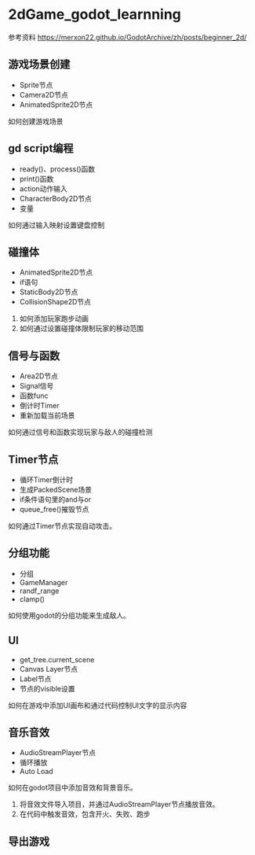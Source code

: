 # 2dGame_godot_learnning
参考资料 https://merxon22.github.io/GodotArchive/zh/posts/beginner_2d/
## 游戏场景创建
* Sprite节点
* Camera2D节点
* AnimatedSprite2D节点
  
如何创建游戏场景

## gd script编程
* ready()、process()函数
* print()函数
* action动作输入
* CharacterBody2D节点
* 变量
  
如何通过输入映射设置键盘控制

## 碰撞体
* AnimatedSprite2D节点
* if语句
* StaticBody2D节点
* CollisionShape2D节点
  
1. 如何添加玩家跑步动画
2. 如何通过设置碰撞体限制玩家的移动范围

## 信号与函数
* Area2D节点
* Signal信号
* 函数func
* 倒计时Timer
* 重新加载当前场景
  
如何通过信号和函数实现玩家与敌人的碰撞检测

## Timer节点
* 循环Timer倒计时
* 生成PackedScene场景
* if条件语句里的and与or
* queue_free()摧毁节点
  
如何通过Timer节点实现自动攻击。

## 分组功能
* 分组
* GameManager
* randf_range
* clamp()
  
如何使用godot的分组功能来生成敌人。

## UI
* get_tree.current_scene
* Canvas Layer节点
* Label节点
* 节点的visible设置
  
如何在游戏中添加UI画布和通过代码控制UI文字的显示内容

## 音乐音效
* AudioStreamPlayer节点
* 循环播放
* Auto Load
  
如何在godot项目中添加音效和背景音乐。
1. 将音效文件导入项目，并通过AudioStreamPlayer节点播放音效。
2. 在代码中触发音效，包含开火、失败、跑步 

## 导出游戏
